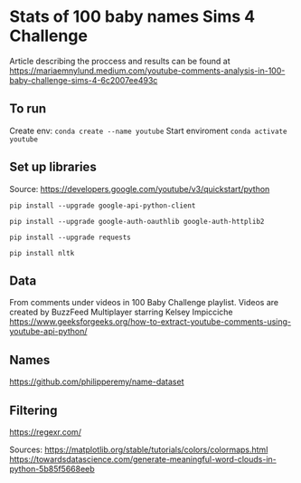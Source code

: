 # Stats of 100 baby names Sims 4 Challenge

Article describing the proccess and results can be found at https://mariaemnylund.medium.com/youtube-comments-analysis-in-100-baby-challenge-sims-4-6c2007ee493c

## To run
Create env:
``conda create --name youtube``
Start enviroment
``conda activate youtube``

## Set up libraries
Source: https://developers.google.com/youtube/v3/quickstart/python

``pip install --upgrade google-api-python-client``

``pip install --upgrade google-auth-oauthlib google-auth-httplib2``

``pip install --upgrade requests``

``pip install nltk``

## Data
From comments under videos in 100 Baby Challenge playlist. 
Videos are created by BuzzFeed Multiplayer starring Kelsey Impicciche
https://www.geeksforgeeks.org/how-to-extract-youtube-comments-using-youtube-api-python/

## Names
https://github.com/philipperemy/name-dataset

## Filtering
https://regexr.com/

Sources:
https://matplotlib.org/stable/tutorials/colors/colormaps.html
https://towardsdatascience.com/generate-meaningful-word-clouds-in-python-5b85f5668eeb



